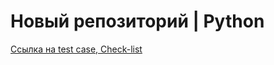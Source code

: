 # Новый репозиторий | Python

<a href = "https://docs.google.com/spreadsheets/d/1eN8P9HQpH9n6_x4Ts2xBy0fJD45iX4RfyjOejpU06qE/edit?usp=sharing"> Ссылка на test case, Check-list </a>
